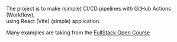 The project is to make (simple) CI/CD pipelines with GitHub Actions (Workflow),   
using React (Vite) (simple) application. 

Many examples are taking from the [FullStack Open Course](https://fullstackopen.com/en/part11)